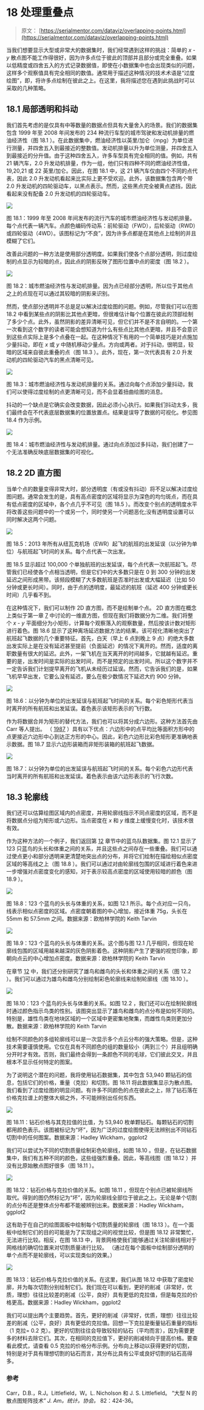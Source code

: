 # 18 处理重叠点

> 原文： [https://serialmentor.com/dataviz/overlapping-points.html](https://serialmentor.com/dataviz/overlapping-points.html)

当我们想要显示大型或非常大的数据集时，我们经常遇到这样的挑战：简单的 *x* - *y* 散点图不能工作得很好，因为许多点位于彼此的顶部并且部分或完全重叠。如果以低精度或四舍五入的方式记录数据值，即使在小数据集中也会出现类似的问题，这样多个观察值具有完全相同的数值。通常用于描述这种情况的技术术语是“过度绘图”，即，将许多点绘制在彼此之上。在这里，我将描述您在遇到此挑战时可以采取的几种策略。

## 18.1 局部透明和抖动

我们首先考虑的是仅具有中等数量的数据点但具有大量舍入的场景。我们的数据集包含 1999 年至 2008 年间发布的 234 种流行车型的城市驾驶和发动机排量的燃油经济性（图 18.1 ）。在此数据集中，燃油经济性以英里/加仑（mpg）为单位进行测量，并四舍五入到最接近的整数值。发动机排量以升为单位测量，并四舍五入到最接近的分升值。由于这种四舍五入，许多车型具有完全相同的值。例如，共有 21 辆汽车，2.0 升发动机排量，作为一组，他们只有四种不同的燃油经济性值，19,20,21 或 22 英里/加仑。因此，在图 18.1 中，这 21 辆汽车仅由四个不同的点代表，因此 2.0 升发动机看起来比实际上更不受欢迎。此外，该数据集包含两个带 2.0 升发动机的四轮驱动车，以黑点表示。然而，这些黑点完全被黄点遮挡，因此看起来没有配备 2.0 升发动机的四轮驱动车。

![](img/f345a15a0acd26074b29589ce00b25dd.jpg)

图 18.1：1999 年至 2008 年间发布的流行汽车的城市燃油经济性与发动机排量。每个点代表一辆汽车。点颜色编码传动系：前轮驱动（FWD），后轮驱动（RWD）或四轮驱动（4WD）。该图标记为“不良”，因为许多点都是在其他点上绘制的并且模糊了它们。

改善此问题的一种方法是使用部分透明度。如果我们使各个点部分透明，则过度绘制的点显示为较暗的点，因此点的阴影反映了图形位置中点的密度（图 18.2 ）。

![](img/d391720c83d0de8f56df1b8c4a92b739.jpg)

图 18.2：城市燃油经济性与发动机排量。因为点已经部分透明，所以位于其他点之上的点现在可以通过其较暗的阴影来识别。

然而，使点部分透明并不总是足以解决过度绘图的问题。例如，尽管我们可以在图 18.2 中看到某些点的阴影比其他点更暗，但很难估计每个位置在彼此的顶部绘制了多少个点。此外，虽然阴影的差异清晰可见，但它们并不是不言自明的。一个第一次看到这个数字的读者可能会想知道为什么有些点比其他点更暗，并且不会意识到这些点实际上是多个点叠在一起。在这种情况下有用的一个简单技巧是对点施加少量抖动，即在 *x* 或 *y* 中随机移动少量点。方向或两者。对于抖动，很明显，较暗的区域来自彼此重叠的点（图 18.3 ）。此外，现在，第一次代表具有 2.0 升发动机的四轮驱动汽车的黑点清晰可见。

![](img/c5d7c2a96331eb8db82d3400b10c076e.jpg)

图 18.3：城市燃油经济性与发动机排量的关系。通过向每个点添加少量抖动，我们可以使得过度绘制的点更清晰可见，而不会显着扭曲绘图的消息。

抖动的一个缺点是它确实会改变数据，因此必须小心执行。如果我们抖动太多，我们最终会在不代表底层数据集的位置放置点。结果是误导了数据的可视化。参见图 18.4 作为示例。

![](img/99a9107e1bec74468c887ae9c256ad26.jpg)

图 18.4：城市燃油经济性与发动机排量。通过向点添加过多抖动，我们创建了一个无法准确反映底层数据集的可视化。

## 18.2 2D 直方图

当单个点的数量变得非常大时，部分透明度（有或没有抖动）将不足以解决过度绘图问题。通常会发生的是，具有高点密度的区域将显示为深色的均匀斑点，而在具有低点密度的区域中，各个点几乎不可见（图 18.5 ）。而改变个别点的透明度水平将改善这些问题中的一个或另一个，同时使另一个问题恶化;没有透明度设置可以同时解决这两个问题。

![](img/36a99ef2560df031b20735f9c079395f.jpg)

图 18.5：2013 年所有从纽瓦克机场（EWR）起飞的航班的出发延误（以分钟为单位）与航班起飞时间的关系。每个点代表一次出发。

图 18.5 显示超过 100,000 个单独航班的出发延误，每个点代表一次航班起飞。尽管我们已经使各个点相当透明，但是它们中的大多数只是在 0 到 300 分钟的出发延迟之间形成黑带。该频段模糊了大多数航班是否准时出发或大幅延迟（比如 50 分钟或更长时间）。同时，由于点的透明度，最延迟的航班（延迟 400 分钟或更长时间）几乎看不到。

在这种情况下，我们可以制作 2D 直方图，而不是绘制单个点。 2D 直方图在概念上类似于第一章 [7](histograms-density-plots.html#histograms-density-plots) 中讨论的一维直方图，但现在我们将数据分为二维。我们将整个 *x* - *y* 平面细分为小矩形，计算每个观察落入的观察数量，然后按该计数对矩形进行着色。图 18.6 显示了这种离场延迟数据方法的结果。该可视化清晰地突出了航班起飞数据的几个重要特征。首先，白天（早上 6 点到晚上 9 点）的绝大多数出发实际上是在没有延迟甚至提前（负面延迟）的​​情况下离开的。然而，适度的离职数量有很大的延迟。此外，一架飞机在当天离开的时间越多，它就越有延迟。重要的是，出发时间是实际的出发时间，而不是预定的出发时间。所以这个数字并不一定告诉我们计划提早离开的飞机从未经历过延误。然而，它告诉我们的是，如果飞机早早出发，它要么没有延迟，要么在极少数情况下延迟大约 900 分钟。

![](img/dda901bdf850f3f1a4078e75b0692f8b.jpg)

图 18.6：以分钟为单位的出发延误与航班起飞时间的关系。每个彩色矩形代表当时离开的所有航班和出发延误。着色表示该矩形表示的飞行数。

作为将数据合并为矩形的替代方法，我们也可以将其分成六边形。这种方法首先由 Carr 等人提出。 （ [1987](#ref-Carr-et-al-1987) ）具有以下优点：六边形中的点平均比等面积方形中的点更接近六边形中心到达正方形的中心。因此，彩色六边形比彩色矩形更准确地表示数据。图 18.7 显示六边形装箱而非矩形装箱的航班起飞数据。

![](img/a87d75b85fc9e1df0e248f7e47d3bbc5.jpg)

图 18.7：以分钟为单位的出发延误与航班起飞时间的关系。每个彩色六边形代表当时离开的所有航班和出发延误。着色表示由该六边形表示的飞行次数。

## 18.3 轮廓线

我们还可以估算绘图区域内的点密度，并用轮廓线指示不同点密度的区域，而不是将数据点分组为矩形或六边形。当点密度在 *x* 和 *y* 维度上缓慢变化时，该技术很有效。

作为这种方法的一个例子，我们返回第 [12](visualizing-associations.html#visualizing-associations) 章节中的蓝鸟队数据集。图 12.1 显示了 123 只蓝鸟的头长和体重之间的关系，并且这些点之间存在一些重叠。我们可以通过使点更小和部分透明来更清楚地突出点的分布，并将它们绘制在描绘相似点密度区域的等高线之上（图 18.8 ）。我们可以通过对由轮廓线包围的区域进行着色来进一步增强对点密度变化的感知，对于表示较高点密度的区域使用较暗的颜色（图 18.9 ）。

![](img/4a70baf6fc15a6acd02675324243c164.jpg)

图 18.8：123 个蓝鸟的头长与体重的关系，如图 12.1 所示。每个点对应一只鸟，线表示相似点密度的区域。点密度朝着图的中心增加，接近体重 75g，头长在 55mm 和 57.5mm 之间。数据来源：欧柏林学院的 Keith Tarvin

![](img/97a546315ae9339eb8096500fada3860.jpg)

图 18.9：123 个蓝鸟的头长与体重的关系。这个图与图 12.1 几乎相同，但现在轮廓线包围的区域用越来越深的灰色阴影着色。这种阴影产生了更强的视觉印象，即朝向点云的中心增加点密度。数据来源：欧柏林学院的 Keith Tarvin

在章节 [12](visualizing-associations.html#visualizing-associations) 中，我们还分别研究了雄鸟和雌鸟的头长和体重之间的关系（图 12.2 ）。我们可以通过为雄鸟和雌鸟分别绘制彩色轮廓线来绘制轮廓线（图 18.10 ）。

![](img/62f4b6ab53cfa7db3c4e96604a4a7684.jpg)

图 18.10：123 个蓝鸟的头长与体重的关系。如图 12.2 ，我们还可以在绘制轮廓线时通过颜色指示鸟类的性别。该图突出显示了雄鸟和雌鸟的点分布是如何不同的。特别是，雄性鸟类在地块区域的一个区域中更密集地聚集，而雌性鸟类则更加分散。数据来源：欧柏林学院的 Keith Tarvin

绘制不同颜色的多组轮廓线可以是一次显示多个点云分布的强大策略。但是，这种技术需要谨慎使用。它仅在具有不同颜色的组的数量较小（两到三个）并且组明确分开时才有效。否则，我们最终会得到一条颜色不同的毛球，它们彼此交叉，并且根本不显示任何特定的图案。

为了说明这个潜在的问题，我将使用钻石数据集，其中包含 53,940 颗钻石的信息，包括它们的价格，重量（克拉）和切割。图 18.11 将此数据集显示为散点图。我们看到了过度绘图的明显问题。有许多不同颜色的点在彼此之上，除了钻石落在价格克拉谱上的整体大纲之外，不可能辨别出任何东西。

![](img/445657b8b96ebb32eac6f61142afaee1.jpg)

图 18.11：钻石价格与其克拉值的比值，为 53,940 枚单颗钻石。每颗钻石的切割都用颜色表示。该图被标记为“坏”，因为广泛的过度绘图使得无法辨别出不同钻石切割中的任何图案。数据来源：Hadley Wickham，ggplot2

我们可以尝试为不同的切割质量绘制彩色轮廓线，如图 18.10 。但是，在钻石数据集中，我们有五种不同的颜色，这些组强烈重叠。因此，等高线图（图 18.12 ）并没有比原始散点图好很多（图 18.11 ）。

![](img/27649340133660591a227b39f72d4a27.jpg)

图 18.12：钻石价格与克拉价值的关系。如图 18.11 ，但现在个别点已被轮廓线所取代。得到的图仍然标记为“坏”，因为轮廓线全部位于彼此之上。无论是单个切割的点分布还是整体点分布都不能被辨别出来。数据来源：Hadley Wickham，ggplot2

这有助于在自己的绘图面板中绘制每个切割质量的轮廓线（图 18.13 ）。在一个面板中绘制它们的目的可能是为了实现组之间的视觉比较，但是图 18.12 非常繁忙，无法进行比较。相反，在图 18.13 中，背景网格使我们能够通过关注轮廓线相对于网格线的确切位置来对切割质量进行比较。 （通过在每个面板中绘制部分透明的单个点而不是轮廓线，可以实现类似的效果。）

![](img/f9121ff8b76cbd7ae189ddc16683c6f4.jpg)

图 18.13：钻石价格与克拉价值的关系。在这里，我们从图 18.12 中获取了密度轮廓，并为每次切割分别绘制它们。我们现在可以看到，更好的削减（非常好，优质，理想）往往比较差的削减（公平，良好）具有更低的克拉值，但是每克拉的价格更高。数据来源：Hadley Wickham，ggplot2

我们可以提出两个主要趋势。首先，更好的削减（非常好，优质，理想）往往比较差的削减（公平，良好）具有更低的克拉值。回想一下克拉是衡量钻石重量的指标（1 克拉= 0.2 克）。更好的切割往往会导致较轻的钻石（平均而言），因为需要更多的材料去除它们。其次，在相同的克拉值下，更好的削减倾向于提高价格。要查看此模式，请查看 0.5 克拉的价格分布示例。分布向上移动以获得更好的切割，特别是对于具有理想切割的钻石而言，其分布比具有公平或良好切割的钻石高得多。

### 参考

Carr，D.B.，R.J。Littlefield，W。L. Nicholson 和 J. S. Littlefield。 “大型 N 的散点图矩阵技术” _J. Am。统计。协会。_ 82：424-36。